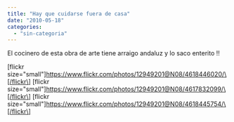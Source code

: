 ```yaml
---
title: "Hay que cuidarse fuera de casa"
date: "2010-05-18"
categories: 
  - "sin-categoria"
---
```


El cocinero de esta obra de arte tiene arraigo andaluz y lo saco enterito !!

\[flickr size="small"\]https://www.flickr.com/photos/12949201@N08/4618446020/\[/flickr\] \[flickr size="small"\]https://www.flickr.com/photos/12949201@N08/4617832099/\[/flickr\] \[flickr size="small"\]https://www.flickr.com/photos/12949201@N08/4618445754/\[/flickr\]
